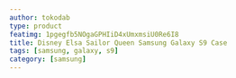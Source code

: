 ```yaml
---
author: tokodab
type: product
featimg: 1pgegfb5NOgaGPHIiD4xUmxmsiU0Re6I8
title: Disney Elsa Sailor Queen Samsung Galaxy S9 Case
tags: [samsung, galaxy, s9]
category: [samsung]
---
```

